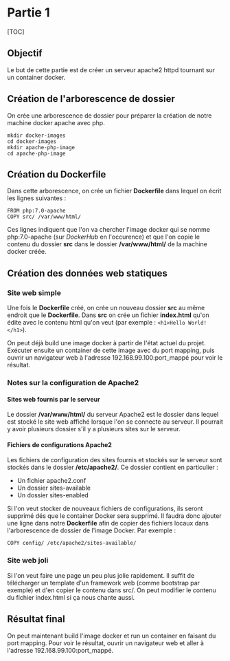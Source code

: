 # Partie 1

[TOC]

## Objectif
Le but de cette partie est de créer un serveur apache2 httpd tournant sur un container docker.

## Création de l'arborescence de dossier
On crée une arborescence de dossier pour préparer la création de notre machine docker apache avec php.

```
mkdir docker-images
cd docker-images
mkdir apache-php-image
cd apache-php-image
```

## Création du Dockerfile

Dans cette arborescence, on crée un fichier **Dockerfile** dans lequel on écrit les lignes suivantes :

```
FROM php:7.0-apache
COPY src/ /var/www/html/
```

Ces lignes indiquent que l'on va chercher l'image docker qui se nomme php:7.0-apache (sur *DockerHub* en l'occurence) et que l'on copie le contenu du dossier **src** dans le dossier **/var/www/html/** de la machine docker créée.

## Création des données web statiques
### Site web simple

Une fois le **Dockerfile** créé, on crée un nouveau dossier **src** au même endroit que le **Dockerfile**.
Dans **src** on crée un fichier **index.html** qu'on édite avec le contenu html qu'on veut (par exemple : ```<h1>Hello World!</h1>```).

On peut déjà build une image docker à partir de l'état actuel du projet. Exécuter ensuite un container de cette image avec du port mapping, puis ouvrir un navigateur web à l'adresse 192.168.99.100:port_mappé pour voir le résultat.

### Notes sur la configuration de Apache2
#### Sites web fournis par le serveur
Le dossier **/var/www/html/** du serveur Apache2 est le dossier dans lequel est stocké le site web affiché lorsque l'on se connecte au serveur. Il pourrait y avoir plusieurs dossier s'il y a plusieurs sites sur le serveur.

#### Fichiers de configurations Apache2
Les fichiers de configuration des sites fournis et stockés sur le serveur sont stockés dans le dossier **/etc/apache2/**.
Ce dossier contient en particulier :

- Un fichier apache2.conf
- Un dossier sites-available
- Un dossier sites-enabled

Si l'on veut stocker de nouveaux fichiers de configurations, ils seront supprimé dés que le container Docker sera supprimé.
Il faudra donc ajouter une ligne dans notre **Dockerfile** afin de copier des fichiers locaux dans l'arborescence de dossier de l'image Docker. Par exemple :

```
COPY config/ /etc/apache2/sites-available/
```

### Site web joli

Si l'on veut faire une page un peu plus jolie rapidement. Il suffit de télécharger un template d'un framework web (comme bootstrap par exemple) et d'en copier le contenu dans src/. On peut modifier le contenu du fichier index.html si ça nous chante aussi.

## Résultat final

On peut maintenant build l'image docker et run un container en faisant du port mapping. 
Pour voir le résultat, ouvrir un navigateur web et aller à l'adresse 192.168.99.100:port_mappé.